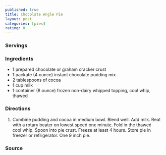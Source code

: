 ```yaml
---
published: true
title: Chocolate Angle Pie
layout: post
categories: [pies]
rating: 0
---
```

### Servings


### Ingredients
- 1 prepared chocolate or graham cracker crust
- 1 packate (4 ounce) instant chocolate pudding mix
- 2 tablespoons of cocoa
- 1 cup milk
- 1 container (8 ounce) frozen non-dairy whipped topping, cool whip, thawed

### Directions
1. Combine pudding and cocoa in medium bowl.  Blend well.  Add milk.  Beat with a rotary beater on lowest speed one minute.  Fold in the thawed cool whip.  Spoon into pie crust.  Freeze at least 4 hours.  Store pie in freezer or refrigerator.   One 9 inch pie.

### Source

